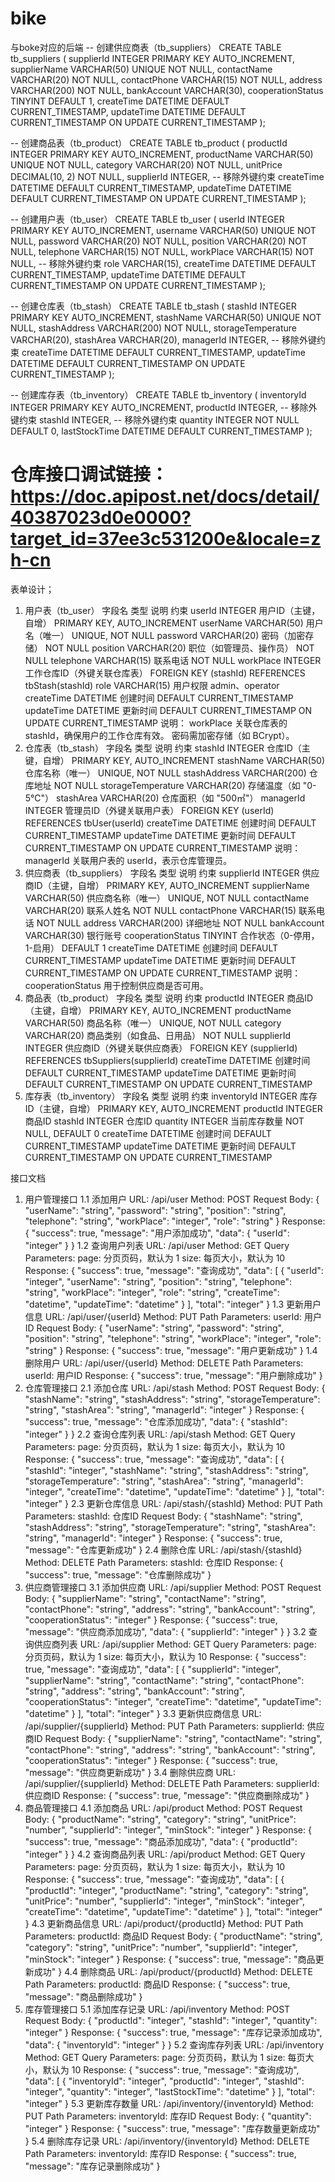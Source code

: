 # bike
与boke对应的后端
-- 创建供应商表（tb_suppliers）
CREATE TABLE tb_suppliers (
supplierId INTEGER PRIMARY KEY AUTO_INCREMENT,
supplierName VARCHAR(50) UNIQUE NOT NULL,
contactName VARCHAR(20) NOT NULL,
contactPhone VARCHAR(15) NOT NULL,
address VARCHAR(200) NOT NULL,
bankAccount VARCHAR(30),
cooperationStatus TINYINT DEFAULT 1,
createTime DATETIME DEFAULT CURRENT_TIMESTAMP,
updateTime DATETIME DEFAULT CURRENT_TIMESTAMP ON UPDATE CURRENT_TIMESTAMP
);

-- 创建商品表（tb_product）
CREATE TABLE tb_product (
productId INTEGER PRIMARY KEY AUTO_INCREMENT,
productName VARCHAR(50) UNIQUE NOT NULL,
category VARCHAR(20) NOT NULL,
unitPrice DECIMAL(10, 2) NOT NULL,
supplierId INTEGER, -- 移除外键约束
createTime DATETIME DEFAULT CURRENT_TIMESTAMP,
updateTime DATETIME DEFAULT CURRENT_TIMESTAMP ON UPDATE CURRENT_TIMESTAMP
);

-- 创建用户表（tb_user）
CREATE TABLE tb_user (
userId INTEGER PRIMARY KEY AUTO_INCREMENT,
username VARCHAR(50) UNIQUE NOT NULL,
password VARCHAR(20) NOT NULL,
position VARCHAR(20) NOT NULL,
telephone VARCHAR(15) NOT NULL,
workPlace VARCHAR(15) NOT NULL, -- 移除外键约束
role VARCHAR(15),
createTime DATETIME DEFAULT CURRENT_TIMESTAMP,
updateTime DATETIME DEFAULT CURRENT_TIMESTAMP ON UPDATE CURRENT_TIMESTAMP
);

-- 创建仓库表（tb_stash）
CREATE TABLE tb_stash (
stashId INTEGER PRIMARY KEY AUTO_INCREMENT,
stashName VARCHAR(50) UNIQUE NOT NULL,
stashAddress VARCHAR(200) NOT NULL,
storageTemperature VARCHAR(20),
stashArea VARCHAR(20),
managerId INTEGER, -- 移除外键约束
createTime DATETIME DEFAULT CURRENT_TIMESTAMP,
updateTime DATETIME DEFAULT CURRENT_TIMESTAMP ON UPDATE CURRENT_TIMESTAMP
);

-- 创建库存表（tb_inventory）
CREATE TABLE tb_inventory (
inventoryId INTEGER PRIMARY KEY AUTO_INCREMENT,
productId INTEGER, -- 移除外键约束
stashId INTEGER, -- 移除外键约束
quantity INTEGER NOT NULL DEFAULT 0,
lastStockTime DATETIME DEFAULT CURRENT_TIMESTAMP
);

# 仓库接口调试链接：https://doc.apipost.net/docs/detail/40387023d0e0000?target_id=37ee3c531200e&locale=zh-cn


表单设计；
1. 用户表（tb_user）
   字段名	类型	说明	约束
   userId	INTEGER	用户ID（主键，自增）	PRIMARY KEY, AUTO_INCREMENT
   userName	VARCHAR(50)	用户名（唯一）	UNIQUE, NOT NULL
   password	VARCHAR(20)	密码（加密存储）	NOT NULL
   position	VARCHAR(20)	职位（如管理员、操作员）	NOT NULL
   telephone	VARCHAR(15)	联系电话	NOT NULL
   workPlace	INTEGER	工作仓库ID（外键关联仓库表）	FOREIGN KEY (stashId) REFERENCES tbStash(stashId)
   role	VARCHAR(15)	用户权限 admin、operator
   createTime	DATETIME	创建时间	DEFAULT CURRENT_TIMESTAMP
   updateTime	DATETIME	更新时间	DEFAULT CURRENT_TIMESTAMP ON UPDATE CURRENT_TIMESTAMP
   说明：
    workPlace 关联仓库表的 stashId，确保用户的工作仓库有效。
    密码需加密存储（如 BCrypt）。
2. 仓库表（tb_stash）
   字段名	类型	说明	约束
   stashId	INTEGER	仓库ID（主键，自增）	PRIMARY KEY, AUTO_INCREMENT
   stashName	VARCHAR(50)	仓库名称（唯一）	UNIQUE, NOT NULL
   stashAddress	VARCHAR(200)	仓库地址	NOT NULL
   storageTemperature	VARCHAR(20)	存储温度（如 "0-5℃"）
   stashArea	VARCHAR(20)	仓库面积（如 "500㎡"）
   managerId	INTEGER	管理员ID（外键关联用户表）	FOREIGN KEY (userId) REFERENCES tbUser(userId)
   createTime	DATETIME	创建时间	DEFAULT CURRENT_TIMESTAMP
   updateTime	DATETIME	更新时间	DEFAULT CURRENT_TIMESTAMP ON UPDATE CURRENT_TIMESTAMP
   说明：
    managerId 关联用户表的 userId，表示仓库管理员。
3. 供应商表（tb_suppliers）
   字段名	类型	说明	约束
   supplierId	INTEGER	供应商ID（主键，自增）	PRIMARY KEY, AUTO_INCREMENT
   supplierName	VARCHAR(50)	供应商名称（唯一）	UNIQUE, NOT NULL
   contactName	VARCHAR(20)	联系人姓名	NOT NULL
   contactPhone	VARCHAR(15)	联系电话	NOT NULL
   address	VARCHAR(200)	详细地址	NOT NULL
   bankAccount	VARCHAR(30)	银行账号
   cooperationStatus	TINYINT	合作状态（0-停用，1-启用）	DEFAULT 1
   createTime	DATETIME	创建时间	DEFAULT CURRENT_TIMESTAMP
   updateTime	DATETIME	更新时间	DEFAULT CURRENT_TIMESTAMP ON UPDATE CURRENT_TIMESTAMP
   说明：
    cooperationStatus 用于控制供应商是否可用。
4. 商品表（tb_product）
   字段名	类型	说明	约束
   productId	INTEGER	商品ID（主键，自增）	PRIMARY KEY, AUTO_INCREMENT
   productName	VARCHAR(50)	商品名称（唯一）	UNIQUE, NOT NULL
   category	VARCHAR(20)	商品类别（如食品、日用品）	NOT NULL
   supplierId	INTEGER	 供应商ID（外键关联供应商表）	FOREIGN KEY (supplierId) REFERENCES tbSuppliers(supplierId)
   createTime	DATETIME	创建时间	DEFAULT CURRENT_TIMESTAMP
   updateTime	DATETIME	更新时间	DEFAULT CURRENT_TIMESTAMP ON UPDATE CURRENT_TIMESTAMP
5. 库存表（tb_inventory）
   字段名	类型	说明	约束
   inventoryId	INTEGER	库存ID（主键，自增）	PRIMARY KEY, AUTO_INCREMENT
   productId	INTEGER	商品ID 
   stashId	INTEGER	仓库ID
   quantity	INTEGER	当前库存数量	NOT NULL, DEFAULT 0
   createTime	DATETIME	创建时间	DEFAULT CURRENT_TIMESTAMP
   updateTime	DATETIME	更新时间	DEFAULT CURRENT_TIMESTAMP ON UPDATE CURRENT_TIMESTAMP



接口文档
1. 用户管理接口
   1.1 添加用户
      URL: /api/user
      Method: POST
      Request Body:
         {
            "userName": "string",
            "password": "string",
            "position": "string",
            "telephone": "string",
            "workPlace": "integer",
            "role": "string"
         }
      Response:
      {
         "success": true,
         "message": "用户添加成功",
         "data": {
            "userId": "integer"
         }
      }
   1.2 查询用户列表
      URL: /api/user
      Method: GET
      Query Parameters:
      page: 分页页码，默认为 1
      size: 每页大小，默认为 10
      Response:
         {
            "success": true,
            "message": "查询成功",
            "data": [
               {
               "userId": "integer",
               "userName": "string",
               "position": "string",
               "telephone": "string",
               "workPlace": "integer",
               "role": "string",
               "createTime": "datetime",
               "updateTime": "datetime"
               }
            ],
            "total": "integer"
         }
   1.3 更新用户信息
      URL: /api/user/{userId}
      Method: PUT
      Path Parameters:
      userId: 用户ID
      Request Body:
         {
            "userName": "string",
            "password": "string",
            "position": "string",
            "telephone": "string",
            "workPlace": "integer",
            "role": "string"
         }
      Response:
         {
            "success": true,
            "message": "用户更新成功"
         }
   1.4 删除用户
      URL: /api/user/{userId}
      Method: DELETE
      Path Parameters:
      userId: 用户ID
      Response:
         {
            "success": true,
            "message": "用户删除成功"
         }
2. 仓库管理接口
   2.1 添加仓库
      URL: /api/stash
      Method: POST
      Request Body:
         {
            "stashName": "string",
            "stashAddress": "string",
            "storageTemperature": "string",
            "stashArea": "string",
            "managerId": "integer"
         }
      Response:
         {
            "success": true,
            "message": "仓库添加成功",
            "data": {
               "stashId": "integer" 
            }
         }
   2.2 查询仓库列表
      URL: /api/stash
      Method: GET
      Query Parameters:
      page: 分页页码，默认为 1
      size: 每页大小，默认为 10
      Response:
         {
            "success": true,
            "message": "查询成功",
            "data": [
               {
                  "stashId": "integer",
                  "stashName": "string",
                  "stashAddress": "string",
                  "storageTemperature": "string",
                  "stashArea": "string",
                  "managerId": "integer",
                  "createTime": "datetime",
                  "updateTime": "datetime"
               }
            ],
            "total": "integer"
         }
   2.3 更新仓库信息
      URL: /api/stash/{stashId}
      Method: PUT
      Path Parameters:
      stashId: 仓库ID
      Request Body:
         {
            "stashName": "string",
            "stashAddress": "string",
            "storageTemperature": "string",
            "stashArea": "string",
            "managerId": "integer"
         }
      Response:
         {
            "success": true,
            "message": "仓库更新成功"
         }
   2.4 删除仓库
      URL: /api/stash/{stashId}
      Method: DELETE
      Path Parameters:
      stashId: 仓库ID
      Response:
         {
            "success": true,
            "message": "仓库删除成功"
         }
3. 供应商管理接口
   3.1 添加供应商
      URL: /api/supplier
      Method: POST
      Request Body:
         {
            "supplierName": "string",
            "contactName": "string",
            "contactPhone": "string",
            "address": "string",
            "bankAccount": "string",
            "cooperationStatus": "integer"
         }
      Response:
         {
            "success": true,
            "message": "供应商添加成功",
            "data": {
               "supplierId": "integer"
            }
         }
   3.2 查询供应商列表
      URL: /api/supplier
      Method: GET
      Query Parameters:
      page: 分页页码，默认为 1
      size: 每页大小，默认为 10
      Response:
         {
            "success": true,
            "message": "查询成功",
            "data": [
               {
                  "supplierId": "integer",
                  "supplierName": "string",
                  "contactName": "string",
                  "contactPhone": "string",
                  "address": "string",
                  "bankAccount": "string",
                  "cooperationStatus": "integer",
                  "createTime": "datetime",
                  "updateTime": "datetime"
               }
            ],
            "total": "integer"
         }
   3.3 更新供应商信息
      URL: /api/supplier/{supplierId}
      Method: PUT
      Path Parameters:
      supplierId: 供应商ID
      Request Body:
         {
            "supplierName": "string",
            "contactName": "string",
            "contactPhone": "string",
            "address": "string",
            "bankAccount": "string",
            "cooperationStatus": "integer"
         }
      Response:
            {
               "success": true,
               "message": "供应商更新成功"
            }
   3.4 删除供应商
      URL: /api/supplier/{supplierId}
      Method: DELETE
      Path Parameters:
      supplierId: 供应商ID
      Response:
         {
            "success": true,
            "message": "供应商删除成功"
         }
4. 商品管理接口
   4.1 添加商品
      URL: /api/product
      Method: POST
      Request Body:
         {
            "productName": "string",
            "category": "string",
            "unitPrice": "number",
            "supplierId": "integer",
            "minStock": "integer"
         }
      Response:
         {
            "success": true,
            "message": "商品添加成功",
            "data": {
               "productId": "integer"
            }
         }
   4.2 查询商品列表
      URL: /api/product
      Method: GET
      Query Parameters:
      page: 分页页码，默认为 1
      size: 每页大小，默认为 10
      Response:
         {
            "success": true,
            "message": "查询成功",
            "data": [
               {
                  "productId": "integer",
                  "productName": "string",
                  "category": "string",
                  "unitPrice": "number",
                  "supplierId": "integer",
                  "minStock": "integer",
                  "createTime": "datetime",
                  "updateTime": "datetime"
               }
            ],
            "total": "integer"
         }
   4.3 更新商品信息
      URL: /api/product/{productId}
      Method: PUT
      Path Parameters:
      productId: 商品ID
      Request Body:
         {
            "productName": "string",
            "category": "string",
            "unitPrice": "number",
            "supplierId": "integer",
            "minStock": "integer"
         }
      Response:
         {
            "success": true,
            "message": "商品更新成功"
         }
   4.4 删除商品
      URL: /api/product/{productId}
      Method: DELETE
      Path Parameters:
      productId: 商品ID
      Response:
         {
            "success": true,
            "message": "商品删除成功"
         }
5. 库存管理接口
   5.1 添加库存记录
      URL: /api/inventory
      Method: POST
      Request Body:
         {
            "productId": "integer",
            "stashId": "integer",
            "quantity": "integer"
         }
      Response:
         {
            "success": true,
            "message": "库存记录添加成功",
            "data": {
               "inventoryId": "integer"
            }
         }
   5.2 查询库存列表
      URL: /api/inventory
      Method: GET
      Query Parameters:
      page: 分页页码，默认为 1
      size: 每页大小，默认为 10
      Response:
         {
            "success": true,
            "message": "查询成功",
            "data": [
               {
                  "inventoryId": "integer",
                  "productId": "integer",
                  "stashId": "integer",
                  "quantity": "integer",
                  "lastStockTime": "datetime"
               }
            ],
            "total": "integer"
         }
   5.3 更新库存数量
      URL: /api/inventory/{inventoryId}
      Method: PUT
      Path Parameters:
      inventoryId: 库存ID
      Request Body:
         {
            "quantity": "integer"
         }
      Response:
         {
            "success": true,
            "message": "库存数量更新成功"
         }
   5.4 删除库存记录
      URL: /api/inventory/{inventoryId}
      Method: DELETE
      Path Parameters:
      inventoryId: 库存ID
      Response:
         {
            "success": true,
            "message": "库存记录删除成功"
         }
